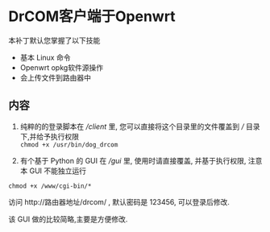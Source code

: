 DrCOM客户端于Openwrt
=======

本补丁默认您掌握了以下技能

* 基本 Linux 命令
* Openwrt opkg软件源操作
* 会上传文件到路由器中

内容
-------------

1. 纯粹的的登录脚本在 */client* 里, 您可以直接将这个目录里的文件覆盖到 */* 目录下,并给予执行权限 <br>
`chmod +x /usr/bin/dog_drcom`

2. 有个基于 Python 的 GUI 在 */gui* 里, 使用时请直接覆盖, 并基于执行权限, 注意本 GUI 不能独立运行<br>

```shell
chmod +x /www/cgi-bin/*
```

访问 http://路由器地址/drcom/ , 默认密码是 123456, 可以登录后修改.

该 GUI 做的比较简略,主要是方便修改.

